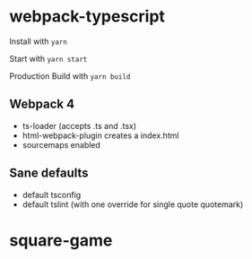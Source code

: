 
# webpack-typescript

Install with `yarn`

Start with `yarn start` 

Production Build with `yarn build`


## Webpack 4

- ts-loader (accepts .ts and .tsx)
- html-webpack-plugin creates a index.html
- sourcemaps enabled

## Sane defaults

- default tsconfig
- default tslint (with one override for single quote quotemark)

# square-game
